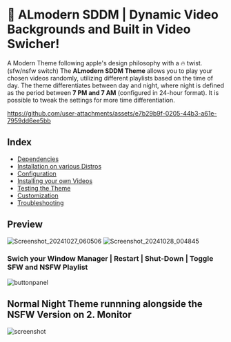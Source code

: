# 🎨 ALmodern SDDM | Dynamic Video Backgrounds and Built in Video Swicher! 
A Modern Theme following apple's design philosophy with a 🔥 twist. (sfw/nsfw switch)
The **ALmodern SDDM Theme**  allows you to play your chosen videos randomly, utilizing different playlists based on the time of day.
The theme differentiates between day and night, where night is defined as the period between **7 PM and 7 AM** (configured in 24-hour format).
It is possible to tweak the settings for more time differentiation.


https://github.com/user-attachments/assets/e7b29b9f-0205-44b3-a61e-7959dd6ee5bb



## Index
- [Dependencies](wiki/dependencies.md)
- [Installation on various Distros](wiki/installation-on-various-distros.md)
- [Configuration](wiki/configuration-steps.md)
- [Installing your own Videos](wiki/installing-background-videos.md)
- [Testing the Theme](wiki/testing-the-theme.md)
- [Customization](wiki/customization.md)
- [Troubleshooting](wiki/troubleshooting.md)


## Preview

![Screenshot_20241027_060506](https://github.com/user-attachments/assets/a1a6c7b2-dece-4754-82fc-e003badfd733) ![Screenshot_20241028_004845](https://github.com/user-attachments/assets/2d17547f-e8bb-42e5-9e14-95ee22185f86)
### Swich your Window Manager | Restart | Shut-Down | Toggle SFW and NSFW Playlist
![buttonpanel](https://github.com/user-attachments/assets/b963c58e-d265-47f1-91ab-47ee6e66a712)

## Normal Night Theme runnning alongside the NSFW Version on 2. Monitor
![screenshot](https://github.com/user-attachments/assets/04bef9ce-30dc-4ba1-a778-7cfc2ab42f52)
